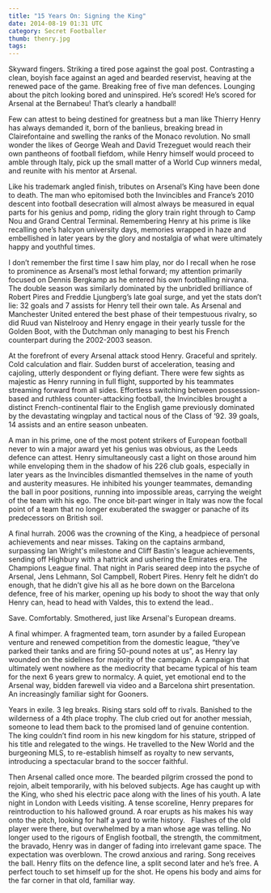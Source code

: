 ```yaml
---
title: "15 Years On: Signing the King"
date: 2014-08-19 01:31 UTC
category: Secret Footballer
thumb: thenry.jpg
tags:
---
```


Skyward fingers. Striking a tired pose against the goal post. Contrasting a clean, boyish face against an aged and bearded reservist, heaving at the renewed pace of the game. Breaking free of five man defences. Lounging about the pitch looking bored and uninspired. He’s scored! He’s scored for Arsenal at the Bernabeu! That’s clearly a handball!

Few can attest to being destined for greatness but a man like Thierry Henry has always demanded it, born of the banlieus, breaking bread in Clairefontaine and swelling the ranks of the Monaco revolution. No small wonder the likes of George Weah and David Trezeguet would reach their own pantheons of football fiefdom, while Henry himself would proceed to amble through Italy, pick up the small matter of a World Cup winners medal, and reunite with his mentor at Arsenal.

Like his trademark angled finish, tributes on Arsenal’s King have been done to death. The man who epitomised both the Invincibles and France’s 2010 descent into football desecration will almost always be measured in equal parts for his genius and pomp, riding the glory train right through to Camp Nou and Grand Central Terminal. Remembering Henry at his prime is like recalling one’s halcyon university days, memories wrapped in haze and embellished in later years by the glory and nostalgia of what were ultimately happy and youthful times.

I don’t remember the first time I saw him play, nor do I recall when he rose to prominence as Arsenal’s most lethal forward; my attention primarily focused on Dennis Bergkamp as he entered his own footballing nirvana. The double season was similarly dominated by the unbridled brilliance of Robert Pires and Freddie Ljungberg’s late goal surge, and yet the stats don’t lie: 32 goals and 7 assists for Henry tell their own tale. As Arsenal and Manchester United entered the best phase of their tempestuous rivalry, so did Ruud van Nistelrooy and Henry engage in their yearly tussle for the Golden Boot, with the Dutchman only managing to best his French counterpart during the 2002-2003 season.

At the forefront of every Arsenal attack stood Henry. Graceful and spritely. Cold calculation and flair. Sudden burst of acceleration, teasing and cajoling, utterly despondent or flying defiant. There were few sights as majestic as Henry running in full flight, supported by his teammates streaming forward from all sides. Effortless switching between possession-based and ruthless counter-attacking football, the Invincibles brought a distinct French-continental flair to the English game previously dominated by the devastating wingplay and tactical nous of the Class of ‘92. 39 goals, 14 assists and an entire season unbeaten.

A man in his prime, one of the most potent strikers of European football never to win a major award yet his genius was obvious, as the Leeds defence can attest. Henry simultaneously cast a light on those around him while enveloping them in the shadow of his 226 club goals, especially in later years as the Invincibles dismantled themselves in the name of youth and austerity measures. He inhibited his younger teammates, demanding the ball in poor positions, running into impossible areas, carrying the weight of the team with his ego. The once bit-part winger in Italy was now the focal point of a team that no longer exuberated the swagger or panache of its predecessors on British soil.

A final hurrah. 2006 was the crowning of the King, a headpiece of personal achievements and near misses. Taking on the captains armband, surpassing Ian Wright's milestone and Cliff Bastin's league achievements, sending off Highbury with a hattrick and ushering the Emirates era. The Champions League final. That night in Paris seared deep into the psyche of Arsenal, Jens Lehmann, Sol Campbell, Robert Pires. Henry felt he didn’t do enough, that he didn’t give his all as he bore down on the Barcelona defence, free of his marker, opening up his body to shoot the way that only Henry can, head to head with Valdes, this to extend the lead..

Save. Comfortably. Smothered, just like Arsenal's European dreams.

A final whimper. A fragmented team, torn asunder by a failed European venture and renewed competition from the domestic league, “they’ve parked their tanks and are firing 50-pound notes at us”, as Henry lay wounded on the sidelines for majority of the campaign. A campaign that ultimately went nowhere as the mediocrity that became typical of his team for the next 6 years grew to normalcy. A quiet, yet emotional end to the Arsenal way, bidden farewell via video and a Barcelona shirt presentation. An increasingly familiar sight for Gooners.

Years in exile. 3 leg breaks. Rising stars sold off to rivals. Banished to the wilderness of a 4th place trophy. The club cried out for another messiah, someone to lead them back to the promised land of genuine contention. The king couldn’t find room in his new kingdom for his stature, stripped of his title and relegated to the wings. He travelled to the New World and the burgeoning MLS, to re-establish himself as royalty to new servants, introducing a spectacular brand to the soccer faithful.

Then Arsenal called once more. The bearded pilgrim crossed the pond to rejoin, albeit temporarily, with his beloved subjects. Age has caught up with the King, who shed his electric pace along with the lines of his youth. A late night in London with Leeds visiting. A tense scoreline, Henry prepares for reintroduction to his hallowed ground. A roar erupts as his makes his way onto the pitch, looking for half a yard to write history.
 
Flashes of the old player were there, but overwhelmed by a man whose age was telling. No longer used to the rigours of English football, the strength, the commitment, the bravado, Henry was in danger of fading into irrelevant game space. The expectation was overblown. The crowd anxious and raring. Song receives the ball. Henry flits on the defence line, a split second later and he’s free. A perfect touch to set himself up for the shot. He opens his body and aims for the far corner in that old, familiar way.
